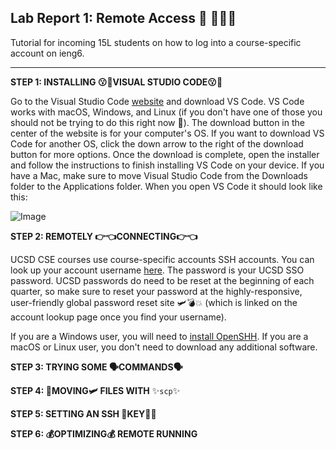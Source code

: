 
## Lab Report 1: Remote Access 🚗 💨💨💨 
Tutorial for incoming 15L students on how to log into a course-specific account on ieng6.

---

**STEP 1:  INSTALLING 😗🤌VISUAL STUDIO CODE😗🤌**

Go to the Visual Studio Code [website](https://code.visualstudio.com/) and download VS Code. VS Code works with macOS, Windows, and Linux (if you don't have one of those you should not be trying to do this right now 🗿). The download button in the center of the website is for your computer's OS. If you want to download VS Code for another OS, click the down arrow to the right of the download button for more options. Once the download is complete, open the installer and follow the instructions to finish installing VS Code on your device. If you have a Mac, make sure to move Visual Studio Code from the Downloads folder to the Applications folder. When you open VS Code it should look like this:

![Image](https://user-images.githubusercontent.com/79061216/149404740-201fe7fe-f7e6-435d-a5e8-fc8e390ebb32.png)     

     
     

**STEP 2:  REMOTELY 👉👈CONNECTING👉👈**      

UCSD CSE courses use course-specific accounts SSH accounts. You can look up your account username [here](https://sdacs.ucsd.edu/~icc/index.php). The password is your UCSD SSO password. UCSD passwords do need to be reset at the beginning of each quarter, so make sure to reset your password at the highly-responsive, user-friendly global password reset site 🛩💣💥 (which is linked on the account lookup page once you find your username).    

If you are a Windows user, you will need to [install OpenSHH](https://docs.microsoft.com/en-us/windows-server/administration/openssh/openssh_install_firstuse). If you are a macOS or Linux user, you don't need to download any additional software.


**STEP 3:  TRYING SOME 🗣COMMANDS🗣**

**STEP 4:  🛫MOVING🛩 FILES WITH** ✨`scp`✨

**STEP 5:  SETTING AN SSH 🔑KEY🔑🏦**

**STEP 6:  💰OPTIMIZING💰 REMOTE RUNNING**
